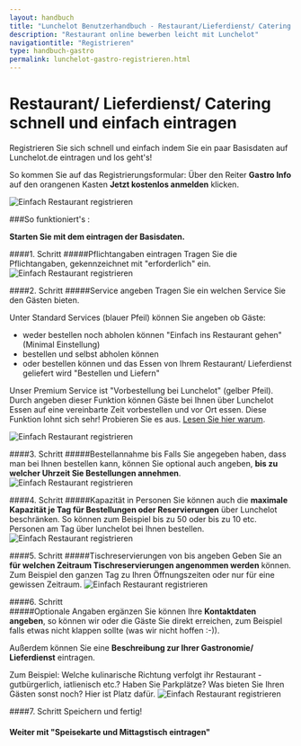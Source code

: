 ```yaml
---
layout: handbuch
title: "Lunchelot Benutzerhandbuch - Restaurant/Lieferdienst/ Catering registrieren"
description: "Restaurant online bewerben leicht mit Lunchelot"
navigationtitle: "Registrieren"
type: handbuch-gastro
permalink: lunchelot-gastro-registrieren.html
---
```


# Restaurant/ Lieferdienst/ Catering schnell und einfach eintragen
  
Registrieren Sie sich schnell und einfach indem Sie ein paar Basisdaten auf Lunchelot.de eintragen und los geht's!
  
So kommen Sie auf das Registrierungsformular: Über den Reiter __Gastro Info__ auf den orangenen Kasten __Jetzt kostenlos anmelden__ klicken. 
  
<img src="{{site.baseurl}}assets/gastro/reg-gastro.png" alt="Einfach Restaurant registrieren" />
  

###So funktioniert's :
  
  __Starten Sie mit dem eintragen der Basisdaten.__
  
####1. Schritt
#####Pflichtangaben eintragen
Tragen Sie die Pflichtangaben, gekennzeichnet mit "erforderlich" ein.
<img src="{{site.baseurl}}assets/gastro/basisdaten.png" alt="Einfach Restaurant registrieren" />
  
####2. Schritt
#####Service angeben
Tragen Sie ein welchen Service Sie den Gästen bieten. 
  
Unter Standard Services (blauer Pfeil) können Sie angeben ob Gäste: 
  
* weder bestellen noch abholen können "Einfach ins Restaurant gehen" (Minimal Einstellung)
* bestellen und selbst abholen können
* oder bestellen können und das Essen von Ihrem Restaurant/ Lieferdienst geliefert wird "Bestellen und Liefern"

Unser Premium Service ist "Vorbestellung bei Lunchelot" (gelber Pfeil). Durch angeben dieser Funktion können Gäste bei Ihnen über Lunchelot Essen auf eine vereinbarte Zeit vorbestellen und vor Ort essen. Diese Funktion lohnt sich sehr! Probieren Sie es aus. 
<a href="fehlt noch" target="_blank">Lesen Sie hier warum</a>.

<img src="{{site.baseurl}}assets/gastro/basisdaten.png" alt="Einfach Restaurant registrieren" />
  
####3. Schritt
#####Bestellannahme bis
Falls Sie angegeben haben, dass man bei Ihnen bestellen kann, können Sie optional auch angeben, __bis zu welcher Uhrzeit Sie Bestellungen annehmen__.
 <img src="{{site.baseurl}}assets/gastro/basisdaten3.png" alt="Einfach Restaurant registrieren" />
  
####4. Schritt
#####Kapazität in Personen
Sie können auch die __maximale Kapazität je Tag für Bestellungen oder Reservierungen__ über Lunchelot beschränken. So können zum Beispiel bis zu 50 oder bis zu 10 etc. Personen am Tag über lunchelot bei Ihnen bestellen.
 <img src="{{site.baseurl}}assets/gastro/basisdaten4.png" alt="Einfach Restaurant registrieren" />
   
####5. Schritt
#####Tischreservierungen von bis angeben
Geben Sie an __für welchen Zeitraum Tischreservierungen angenommen werden__ können. Zum Beispiel den ganzen Tag zu Ihren Öffnungszeiten oder nur für eine gewissen Zeitraum.
 <img src="{{site.baseurl}}assets/gastro/basisdaten5.png" alt="Einfach Restaurant registrieren" />
  
####6. Schritt  
#####Optionale Angaben ergänzen
Sie können Ihre __Kontaktdaten angeben__, so können wir oder die Gäste Sie direkt erreichen, zum Beispiel falls etwas nicht klappen sollte (was wir nicht hoffen :-)). 
  
Außerdem können Sie eine __Beschreibung zur Ihrer Gastronomie/ Lieferdienst__ eintragen. 
  
Zum Beispiel: Welche kulinarische Richtung verfolgt ihr Restaurant - gutbürgerlich, iatlienisch etc.? Haben Sie Parkplätze? Was bieten Sie Ihren Gästen sonst noch? Hier ist Platz dafür.
 <img src="{{site.baseurl}}assets/gastro/basisdaten6.png" alt="Einfach Restaurant registrieren" />
   

####7. Schritt
Speichern und fertig!
  

#### Weiter mit "Speisekarte und Mittagstisch eintragen"



